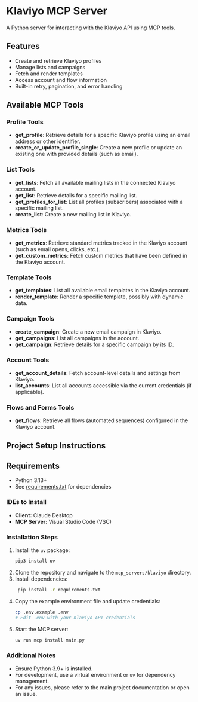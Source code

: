 
# Klaviyo MCP Server
A Python server for interacting with the Klaviyo API using MCP tools.

## Features

- Create and retrieve Klaviyo profiles
- Manage lists and campaigns
- Fetch and render templates
- Access account and flow information
- Built-in retry, pagination, and error handling

## Available MCP Tools

### Profile Tools

- **get_profile**: Retrieve details for a specific Klaviyo profile using an email address or other identifier.
- **create_or_update_profile_single**: Create a new profile or update an existing one with provided details (such as email).

### List Tools

- **get_lists**: Fetch all available mailing lists in the connected Klaviyo account.
- **get_list**: Retrieve details for a specific mailing list.
- **get_profiles_for_list**: List all profiles (subscribers) associated with a specific mailing list.
- **create_list**: Create a new mailing list in Klaviyo.

### Metrics Tools

- **get_metrics**: Retrieve standard metrics tracked in the Klaviyo account (such as email opens, clicks, etc.).
- **get_custom_metrics**: Fetch custom metrics that have been defined in the Klaviyo account.

### Template Tools

- **get_templates**: List all available email templates in the Klaviyo account.
- **render_template**: Render a specific template, possibly with dynamic data.

### Campaign Tools

- **create_campaign**: Create a new email campaign in Klaviyo.
- **get_campaigns**: List all campaigns in the account.
- **get_campaign**: Retrieve details for a specific campaign by its ID.

### Account Tools

- **get_account_details**: Fetch account-level details and settings from Klaviyo.
- **list_accounts**: List all accounts accessible via the current credentials (if applicable).

### Flows and Forms Tools

- **get_flows**: Retrieve all flows (automated sequences) configured in the Klaviyo account.

## Project Setup Instructions

## Requirements

- Python 3.13+
- See [requirements.txt](requirements.txt) for dependencies

### IDEs to Install

- **Client:** Claude Desktop  
- **MCP Server:** Visual Studio Code (VSC)


### Installation Steps

1. Install the `uv` package:
   ```bash
   pip3 install uv
   ```
2. Clone the repository and navigate to the `mcp_servers/klaviyo` directory.
3. Install dependencies:
   ```bash
    pip install -r requirements.txt
   ```
4. Copy the example environment file and update credentials:
   ```bash
   cp .env.example .env
   # Edit .env with your Klaviyo API credentials
   ```
5. Start the MCP server:
   ```bash
   uv run mcp install main.py
   ```

### Additional Notes

- Ensure Python 3.9+ is installed.
- For development, use a virtual environment or `uv` for dependency management.
- For any issues, please refer to the main project documentation or open an issue.